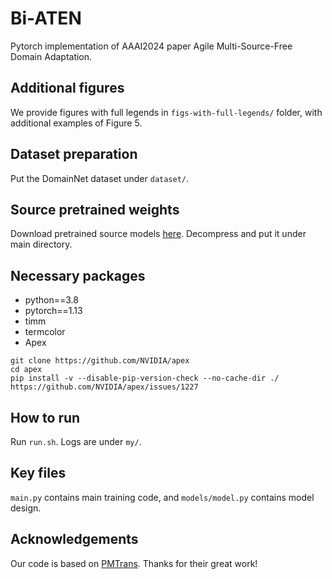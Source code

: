 # Bi-ATEN
Pytorch implementation of AAAI2024 paper Agile Multi-Source-Free Domain Adaptation.

## Additional figures
We provide figures with full legends in `figs-with-full-legends/` folder, with additional examples of Figure 5.

## Dataset preparation
Put the DomainNet dataset under `dataset/`.

## Source pretrained weights
Download pretrained source models [here](https://drive.google.com/file/d/14C5EWnYax7LjzxSriaUttpYNxOQKszsY/view?usp=sharing). Decompress and put it under main directory.

## Necessary packages
- python==3.8
- pytorch==1.13
- timm
- termcolor
- Apex
```
git clone https://github.com/NVIDIA/apex
cd apex
pip install -v --disable-pip-version-check --no-cache-dir ./
https://github.com/NVIDIA/apex/issues/1227
```

## How to run
Run `run.sh`. Logs are under `my/`.

## Key files
`main.py` contains main training code, and `models/model.py` contains model design.

## Acknowledgements
Our code is based on [PMTrans](https://github.com/JinjingZhu/PMTrans). Thanks for their great work!
